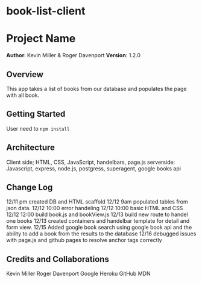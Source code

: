 # book-list-client
# Project Name

**Author**: Kevin Miller & Roger Davenport
**Version**: 1.2.0

## Overview
This app takes a list of books from our database and populates the page with all book.

## Getting Started
User need to `npm install`
## Architecture

Client side; HTML, CSS, JavaScript, handelbars, page.js
serverside: Javascript, express, node.js, postgress, superagent, google books api

## Change Log

12/11 pm created DB and HTML scaffold
12/12 9am populated tables from json data.
12/12 10:00 error handeling
12/12 10:00 basic HTML and CSS
12/12 12:00 build book.js and bookView.js
12/13 build new route to handel one books
12/13 created containers and handelbar template for detail and form view.
12/15 Added google book search using google book api and the ability to add a book from the results to the database
12/16 debugged issues with page.js and github pages to resolve anchor tags correctly


## Credits and Collaborations
Kevin Miller
Roger Davenport
Google
Heroku
GitHub
MDN
